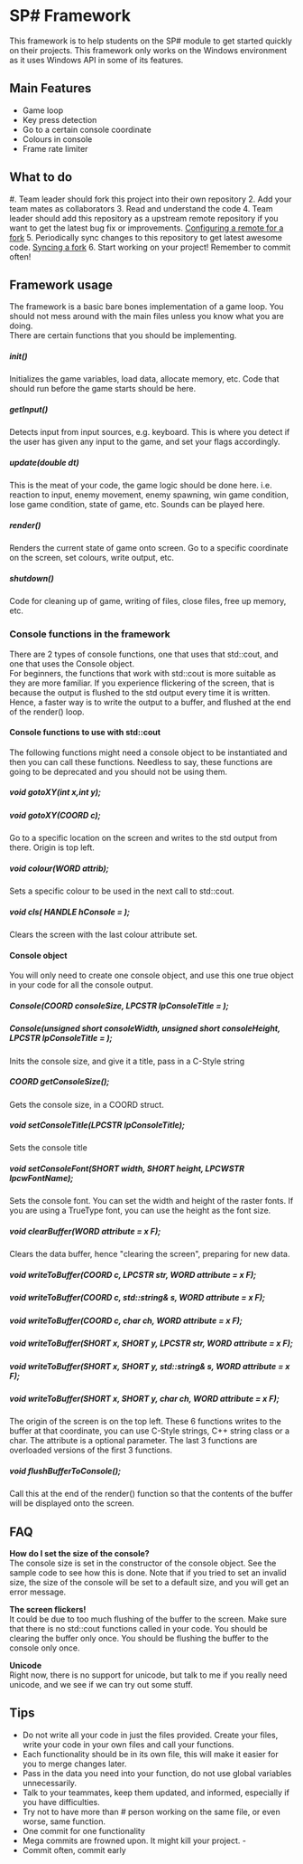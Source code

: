 SP# Framework
============

This framework is to help students on the SP# module to get started quickly on their projects. This framework only works on the Windows environment as it uses Windows API in some of its features. 

Main Features
-------------

- Game loop  
- Key press detection  
- Go to a certain console coordinate  
- Colours in console  
- Frame rate limiter  

What to do
----------

#. Team leader should fork this project into their own repository
2. Add your team mates as collaborators
3. Read and understand the code
4. Team leader should add this repository as a upstream remote repository if you want to get the latest bug fix or improvements. [Configuring a remote for a fork](https://help.github.com/articles/configuring-a-remote-for-a-fork)
5. Periodically sync changes to this repository to get latest awesome code. [Syncing a fork](https://help.github.com/articles/syncing-a-fork)
6. Start working on your project! Remember to commit often!

Framework usage
---------------

The framework is a basic bare bones implementation of a game loop. You should not mess around with the main files unless you know what you are doing.  
There are certain functions that you should be implementing.
##### init()
Initializes the game variables, load data, allocate memory, etc. Code that should run before the game starts should be here.

##### getInput()
Detects input from input sources, e.g. keyboard. This is where you detect if the user has given any input to the game, and set your flags accordingly.

##### update(double dt)
This is the meat of your code, the game logic should be done here. i.e. reaction to input, enemy movement, enemy spawning, win game condition, lose game condition, state of game, etc.
Sounds can be played here.

##### render()
Renders the current state of game onto screen. Go to a specific coordinate on the screen, set colours, write output, etc.

##### shutdown()
Code for cleaning up of game, writing of files, close files, free up memory, etc.

### Console functions in the framework

There are 2 types of console functions, one that uses that std::cout, and one that uses the Console object.  
For beginners, the functions that work with std::cout is more suitable as they are more familiar.
If you experience flickering of the screen, that is because the output is flushed to the std output every time it is written. Hence, a faster way is to write the output to a buffer, and flushed at the end of the render() loop.

#### Console functions to use with std::cout
The following functions might need a console object to be instantiated and then you can call these functions. Needless to say, these functions are going to be deprecated and you should not be using them.

##### void gotoXY(int x,int y);
##### void gotoXY(COORD c);
Go to a specific location on the screen and writes to the std output from there. Origin is top left.

##### void colour(WORD attrib);
Sets a specific colour to be used in the next call to std::cout.

##### void cls( HANDLE hConsole =  );
Clears the screen with the last colour attribute set.

#### Console object
You will only need to create one console object, and use this one true object in your code for all the console output. 

##### Console(COORD consoleSize, LPCSTR lpConsoleTitle =  );
##### Console(unsigned short consoleWidth, unsigned short consoleHeight, LPCSTR lpConsoleTitle =  );
Inits the console size, and give it a title, pass in a C-Style string

##### COORD getConsoleSize();  
Gets the console size, in a COORD struct.

##### void setConsoleTitle(LPCSTR lpConsoleTitle);
Sets the console title

##### void setConsoleFont(SHORT width, SHORT height, LPCWSTR lpcwFontName); 
Sets the console font. You can set the width and height of the raster fonts. If you are using a TrueType font, you can use the height as the font size. 

##### void clearBuffer(WORD attribute =  x F);
Clears the data buffer, hence "clearing the screen", preparing for new data.

##### void writeToBuffer(COORD c, LPCSTR str, WORD attribute =  x F);
##### void writeToBuffer(COORD c, std::string& s, WORD attribute =  x F);
##### void writeToBuffer(COORD c, char ch, WORD attribute =  x F);
##### void writeToBuffer(SHORT x, SHORT y, LPCSTR str, WORD attribute =  x F);
##### void writeToBuffer(SHORT x, SHORT y, std::string& s, WORD attribute =  x F);
##### void writeToBuffer(SHORT x, SHORT y, char ch, WORD attribute =  x F);  
The origin of the screen is on the top left.
These 6 functions writes to the buffer at that coordinate, you can use C-Style strings, C++ string class or a char. The attribute is a optional parameter. The last 3 functions are overloaded versions of the first 3 functions.


##### void flushBufferToConsole();
Call this at the end of the render() function so that the contents of the buffer will be displayed onto the screen.


FAQ
---

**How do I set the size of the console?**  
The console size is set in the constructor of the console object. See the sample code to see how this is done. Note that if you tried to set an invalid size, the size of the console will be set to a default size, and you will get an error message.

**The screen flickers!**  
It could be due to too much flushing of the buffer to the screen. Make sure that there is no std::cout functions called in your code. You should be clearing the buffer only once. You should be flushing the buffer to the console only once. 

**Unicode**  
Right now, there is no support for unicode, but talk to me if you really need unicode, and we see if we can try out some stuff.

Tips
----
- Do not write all your code in just the files provided. Create your files, write your code in your own files and call your functions.    
- Each functionality should be in its own file, this will make it easier for you to merge changes later.  
- Pass in the data you need into your function, do not use global variables unnecessarily.  
- Talk to your teammates, keep them updated, and informed, especially if you have difficulties.  
- Try not to have more than # person working on the same file, or even worse, same function.  
- One commit for one functionality  
- Mega commits are frowned upon. It might kill your project.  - 
- Commit often, commit early  


